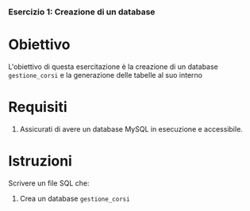 ### Esercizio 1: Creazione di un database

# Obiettivo
L'obiettivo di questa esercitazione è la creazione di un database `gestione_corsi` e la generazione delle tabelle al suo interno

# Requisiti
1. Assicurati di avere un database MySQL in esecuzione e accessibile.

# Istruzioni
Scrivere un file SQL che:
1. Crea un database `gestione_corsi`

